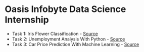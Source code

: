 # Oasis Infobyte Data Science Internship

- Task 1: Iris Flower Classification - [Source](https://github.com/uzayr-iqbal-hamid/OIBSIP-Data-Science/tree/main/iris-flower-classification)
- Task 2: Unemployment Analysis With Python - [Source](https://github.com/uzayr-iqbal-hamid/OIBSIP-Data-Science/tree/main/unemployment-analysis)
- Task 3: Car Price Prediction With Machine Learning - [Source](https://github.com/uzayr-iqbal-hamid/OIBSIP-Data-Science/tree/main/car-price-prediction)
